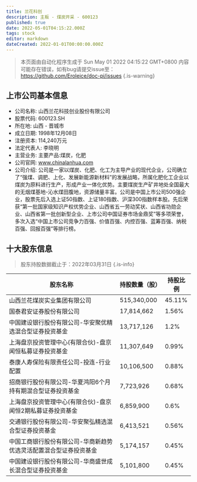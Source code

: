 ```yaml
---
title: 兰花科创
description: 主板 - 煤炭开采 - 600123
published: true
date: 2022-05-01T04:15:22.000Z
tags: stock
editor: markdown
dateCreated: 2022-01-01T00:00:00.000Z
---
```


> 本页面由自动化程序生成于 Sun May 01 2022 04:15:22 GMT+0800
> 内容可能存在错误，如有bug请提交issue至：https://github.com/Eroleice/doc-pi/issues
{.is-warning}

## 上市公司基本信息
- 公司名称: 山西兰花科技创业股份有限公司
- 股票代码: 600123.SH
- 所在地: 山西 - 晋城市
- 成立日期: 1998年12月08日
- 注册资本: 114,240万元
- 法定代表人: 李晓明
- 主营业务: 主要产品:煤炭，化肥
- 公司官网: www.chinalanhua.com
- 公司介绍: 公司是一家以煤炭、化肥、化工为主导产业的现代企业，公司确立了“强煤、调肥、上化、发展新能源新材料”的发展战略，所属化肥化工企业以煤炭为原料进行生产，形成产业一体化优势。主要煤炭生产矿井地处全国最大的无烟煤基地-沁水煤田腹地，资源储量丰富。公司是中国上市公司500强企业，股票先后入选上证50指数、上证180指数、沪深300指数样本股。先后荣获“第一批国家级知识产权优势企业、山西省五一劳动奖状、山西省功勋企业、山西省第一批创新型企业、上市公司中国证券市场金鼎奖”等多项荣誉，多次入选“中国上市公司竞争力百强、价值百强、内控百强、蓝筹百强、纳税百强、回报百强”等排行榜。


## 十大股东信息
> 股东持股数据截止于：2022年03月31日
{.is-info}

| 股东名称 | 持股数量（股） | 持股比例 |
| --- | --- | --- |
| 山西兰花煤炭实业集团有限公司 | 515,340,000 | 45.11% |
| 国泰君安证券股份有限公司 | 17,814,662 | 1.56% |
| 中国建设银行股份有限公司-华安聚优精选混合型证券投资基金 | 13,717,126 | 1.2% |
| 上海盘京投资管理中心(有限合伙)-盘京闻恒私募证券投资基金 | 11,307,649 | 0.99% |
| 泰康人寿保险有限责任公司-投连-行业配置 | 10,106,500 | 0.88% |
| 招商银行股份有限公司-华夏鸿阳6个月持有期混合型证券投资基金 | 7,723,926 | 0.68% |
| 上海盘京投资管理中心(有限合伙)-盘京闻恒2期私募证券投资基金 | 6,859,900 | 0.6% |
| 交通银行股份有限公司-华安聚弘精选混合型证券投资基金 | 6,413,521 | 0.56% |
| 中国工商银行股份有限公司-华商新趋势优选灵活配置混合型证券投资基金 | 5,174,157 | 0.45% |
| 中国建设银行股份有限公司-华商盛世成长混合型证券投资基金 | 5,101,800 | 0.45% |




